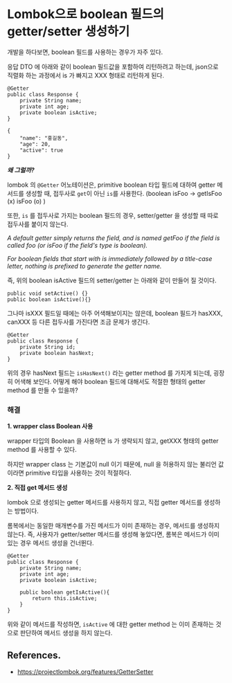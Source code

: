 # Lombok으로 boolean 필드의 getter/setter 생성하기

개발을 하다보면, boolean 필드를 사용하는 경우가 자주 있다.

응답 DTO 에 아래와 같이 boolean 필드값을 포함하여 리턴하려고 하는데, json으로 직렬화 하는 과정에서 is 가 빠지고 XXX 형태로 리턴하게 된다.

```
@Getter
public class Response {
    private String name;
    private int age;
    private boolean isActive;
}
```

```
{
    "name": "홍길동",
    "age": 20,
    "active": true
}
```

**_왜 그럴까?_**

lombok 의 `@Getter` 어노테이션은, primitive boolean 타입 필드에 대하여 getter 메서드를 생성할 때, 접두사로 `get`이 아닌 `is`를 사용한다. (boolean isFoo -> getIsFoo (x) isFoo (o) )

또한, `is` 를 접두사로 가지는 boolean 필드의 경우, setter/getter 을 생성할 때 따로 접두사를 붙이지 않는다.

_A default getter simply returns the field, and is named getFoo if the field is called foo (or isFoo if the field's type is boolean)._

_For boolean fields that start with is immediately followed by a title-case letter, nothing is prefixed to generate the getter name._

즉, 위의 boolean isActive 필드의 setter/getter 는 아래와 같이 만들어 질 것이다.

```
public void setActive() {}
public boolean isActive(){}
```

그나마 isXXX 필드일 때에는 아주 어색해보이지는 않은데, boolean 필드가 hasXXX, canXXX 등 다른 접두사를 가진다면 조금 문제가 생긴다.

```
@Getter
public class Response {
    private String id;
    private boolean hasNext;
}
```

위의 경우 hasNext 필드는 `isHasNext()` 라는 getter method 를 가지게 되는데, 굉장히 어색해 보인다. 어떻게 해야 boolean 필드에 대해서도 적절한 형태의 getter method 를 만들 수 있을까?

### 해결

**1. wrapper class Boolean 사용**

wrapper 타입의 Boolean 을 사용하면 is 가 생략되지 않고, getXXX 형태의 getter method 를 사용할 수 있다.

하지만 wrapper class 는 기본값이 null 이기 때문에, null 을 허용하지 않는 불리언 값이라면 primitive 타입을 사용하는 것이 적절하다.

**2. 직접 get 메서드 생성**

lombok 으로 생성되는 getter 메서드를 사용하지 않고, 직접 getter 메서드를 생성하는 방법이다.

롬복에서는 동일한 매개변수를 가진 메서드가 이미 존재하는 경우, 메서드를 생성하지 않는다. 즉, 사용자가 getter/setter 메서드를 생성해 놓았다면, 롬복은 메서드가 이미 있는 경우 메서드 생성을 건너뛴다.

```
@Getter
public class Response {
    private String name;
    private int age;
    private boolean isActive;

    public boolean getIsActive(){
        return this.isActive;
    }
}
```

위와 같이 메서드를 작성하면, `isActive` 에 대한 getter method 는 이미 존재하는 것으로 판단하여 메서드 생성을 하지 않는다.

## References.

- https://projectlombok.org/features/GetterSetter
